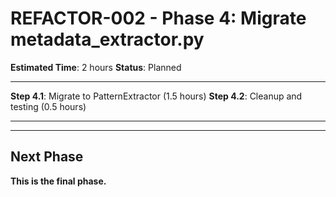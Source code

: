 # REFACTOR-002 - Phase 4: Migrate metadata_extractor.py

**Estimated Time**: 2 hours
**Status**: Planned

---

**Step 4.1**: Migrate to PatternExtractor (1.5 hours)
**Step 4.2**: Cleanup and testing (0.5 hours)

---

---

## Next Phase

**This is the final phase.**
